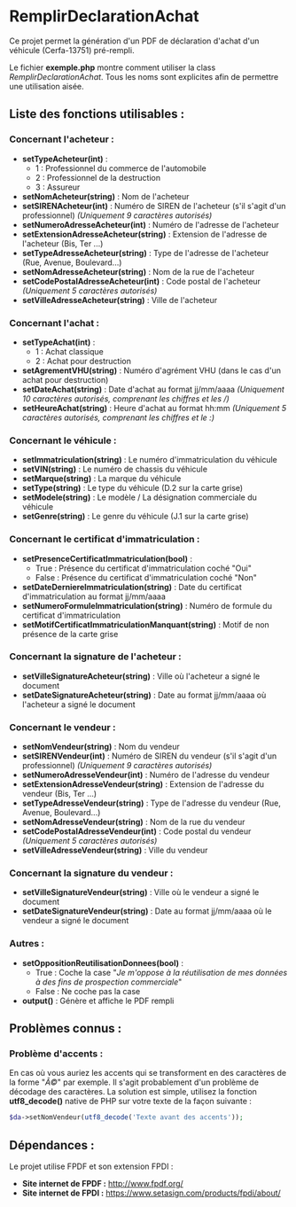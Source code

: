 # RemplirDeclarationAchat
Ce projet permet la génération d'un PDF de déclaration d'achat d'un véhicule (Cerfa-13751) pré-rempli.

Le fichier **exemple.php** montre comment utiliser la class *RemplirDeclarationAchat*. Tous les noms sont explicites afin de permettre une utilisation aisée.

## Liste des fonctions utilisables :

### Concernant l'acheteur :

- **setTypeAcheteur(int)** : 
  - 1 : Professionnel du commerce de l'automobile
  - 2 : Professionnel de la destruction
  - 3 : Assureur
- **setNomAcheteur(string)** : Nom de l'acheteur
- **setSIRENAcheteur(int)** : Numéro de SIREN de l'acheteur (s'il s'agit d'un professionnel) *(Uniquement 9 caractères autorisés)*
- **setNumeroAdresseAcheteur(int)** : Numéro de l'adresse de l'acheteur
- **setExtensionAdresseAcheteur(string)** : Extension de l'adresse de l'acheteur (Bis, Ter ...)
- **setTypeAdresseAcheteur(string)** : Type de l'adresse de l'acheteur (Rue, Avenue, Boulevard...)
- **setNomAdresseAcheteur(string)** : Nom de la rue de l'acheteur
- **setCodePostalAdresseAcheteur(int)** : Code postal de l'acheteur *(Uniquement 5 caractères autorisés)*
- **setVilleAdresseAcheteur(string)** : Ville de l'acheteur

### Concernant l'achat :

- **setTypeAchat(int)** :
  - 1 : Achat classique
  - 2 : Achat pour destruction
- **setAgrementVHU(string)** : Numéro d'agrément VHU (dans le cas d'un achat pour destruction)
- **setDateAchat(string)** : Date d'achat au format jj/mm/aaaa *(Uniquement 10 caractères autorisés, comprenant les chiffres et les /)*
- **setHeureAchat(string)** : Heure d'achat au format hh:mm *(Uniquement 5 caractères autorisés, comprenant les chiffres et le :)*

### Concernant le véhicule :

- **setImmatriculation(string)** : Le numéro d'immatriculation du véhicule
- **setVIN(string)** : Le numéro de chassis du véhicule
- **setMarque(string)** : La marque du véhicule
- **setType(string)** : Le type du véhicule (D.2 sur la carte grise)
- **setModele(string)** : Le modèle / La désignation commerciale du véhicule
- **setGenre(string)** : Le genre du véhicule (J.1 sur la carte grise)

### Concernant le certificat d'immatriculation :

- **setPresenceCertificatImmatriculation(bool)** :
  - True : Présence du certificat d'immatriculation coché "Oui"
  - False : Présence du certificat d'immatriculation coché "Non"
- **setDateDerniereImmatriculation(string)** : Date du certificat d'immatriculation au format jj/mm/aaaa
- **setNumeroFormuleImmatriculation(string)** : Numéro de formule du certificat d'immatriculation
- **setMotifCertificatImmatriculationManquant(string)** : Motif de non présence de la carte grise

### Concernant la signature de l'acheteur :

- **setVilleSignatureAcheteur(string)** : Ville où l'acheteur a signé le document
- **setDateSignatureAcheteur(string)** : Date au format jj/mm/aaaa où l'acheteur a signé le document

### Concernant le vendeur :

- **setNomVendeur(string)** : Nom du vendeur
- **setSIRENVendeur(int)** : Numéro de SIREN du vendeur (s'il s'agit d'un professionnel) *(Uniquement 9 caractères autorisés)*
- **setNumeroAdresseVendeur(int)** : Numéro de l'adresse du vendeur
- **setExtensionAdresseVendeur(string)** : Extension de l'adresse du vendeur (Bis, Ter ...)
- **setTypeAdresseVendeur(string)** : Type de l'adresse du vendeur (Rue, Avenue, Boulevard...)
- **setNomAdresseVendeur(string)** : Nom de la rue du vendeur
- **setCodePostalAdresseVendeur(int)** : Code postal du vendeur *(Uniquement 5 caractères autorisés)*
- **setVilleAdresseVendeur(string)** : Ville du vendeur

### Concernant la signature du vendeur :

- **setVilleSignatureVendeur(string)** : Ville où le vendeur a signé le document
- **setDateSignatureVendeur(string)** : Date au format jj/mm/aaaa où le vendeur a signé le document

### Autres :

- **setOppositionReutilisationDonnees(bool)** :
  - True : Coche la case "*Je m'oppose à la réutilisation de mes données à des fins de prospection commerciale*"
  - False : Ne coche pas la case
- **output()** : Génère et affiche le PDF rempli

## Problèmes connus :

### Problème d'accents :

En cas où vous auriez les accents qui se transforment en des caractères de la forme "*Ã©*" par exemple. Il s'agit probablement d'un problème de décodage des caractères.
La solution est simple, utilisez la fonction **utf8_decode()** native de PHP sur votre texte de la façon suivante :

```php
$da->setNomVendeur(utf8_decode('Texte avant des accents'));
```

## Dépendances :

Le projet utilise FPDF et son extension FPDI :

- **Site internet de FPDF :** http://www.fpdf.org/
- **Site internet de FPDI :** https://www.setasign.com/products/fpdi/about/
